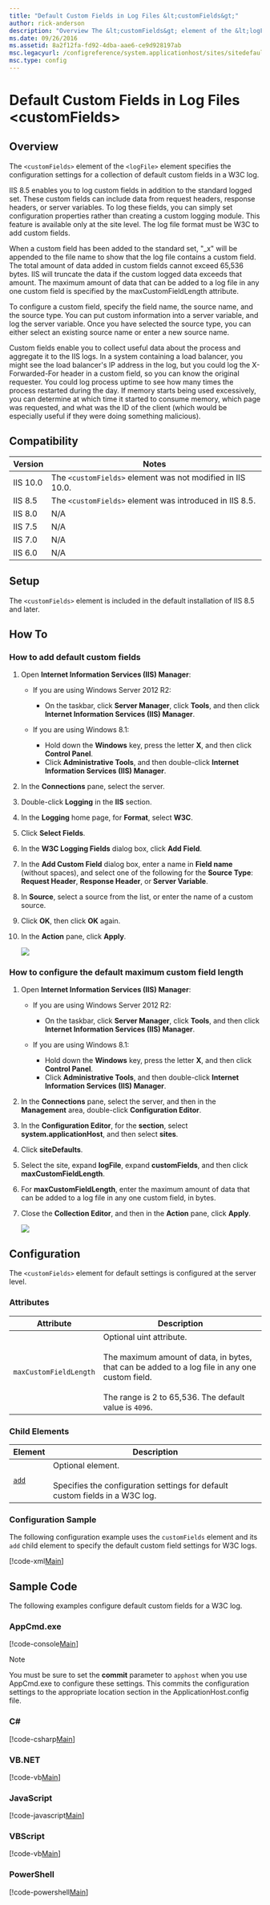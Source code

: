 ```yaml
---
title: "Default Custom Fields in Log Files &lt;customFields&gt;"
author: rick-anderson
description: "Overview The &lt;customFields&gt; element of the &lt;logFile&gt; element specifies the configuration settings for a collection of default custom fields in a..."
ms.date: 09/26/2016
ms.assetid: 8a2f12fa-fd92-4dba-aae6-ce9d928197ab
msc.legacyurl: /configreference/system.applicationhost/sites/sitedefaults/logfile/customfields
msc.type: config
---
```

Default Custom Fields in Log Files &lt;customFields&gt;
====================
<a id="001"></a>
## Overview

The `<customFields>` element of the `<logFile>` element specifies the configuration settings for a collection of default custom fields in a W3C log.

IIS 8.5 enables you to log custom fields in addition to the standard logged set. These custom fields can include data from request headers, response headers, or server variables. To log these fields, you can simply set configuration properties rather than creating a custom logging module. This feature is available only at the site level. The log file format must be W3C to add custom fields.

When a custom field has been added to the standard set, "\_x" will be appended to the file name to show that the log file contains a custom field. The total amount of data added in custom fields cannot exceed 65,536 bytes. IIS will truncate the data if the custom logged data exceeds that amount. The maximum amount of data that can be added to a log file in any one custom field is specified by the maxCustomFieldLength attribute.

To configure a custom field, specify the field name, the source name, and the source type. You can put custom information into a server variable, and log the server variable. Once you have selected the source type, you can either select an existing source name or enter a new source name.

Custom fields enable you to collect useful data about the process and aggregate it to the IIS logs. In a system containing a load balancer, you might see the load balancer's IP address in the log, but you could log the X-Forwarded-For header in a custom field, so you can know the original requester. You could log process uptime to see how many times the process restarted during the day. If memory starts being used excessively, you can determine at which time it started to consume memory, which page was requested, and what was the ID of the client (which would be especially useful if they were doing something malicious).

<a id="002"></a>
## Compatibility

| Version | Notes |
| --- | --- |
| IIS 10.0 | The `<customFields>` element was not modified in IIS 10.0. |
| IIS 8.5 | The `<customFields>` element was introduced in IIS 8.5. |
| IIS 8.0 | N/A |
| IIS 7.5 | N/A |
| IIS 7.0 | N/A |
| IIS 6.0 | N/A |

<a id="003"></a>
## Setup

The `<customFields>` element is included in the default installation of IIS 8.5 and later.

<a id="004"></a>
## How To

### How to add default custom fields

1. Open **Internet Information Services (IIS) Manager**:

    - If you are using Windows Server 2012 R2:

        - On the taskbar, click **Server Manager**, click **Tools**, and then click **Internet Information Services (IIS) Manager**.
    - If you are using Windows 8.1:

        - Hold down the **Windows** key, press the letter **X**, and then click **Control Panel**.
        - Click **Administrative Tools**, and then double-click **Internet Information Services (IIS) Manager**.
2. In the **Connections** pane, select the server.
3. Double-click **Logging** in the **IIS** section.
4. In the **Logging** home page, for **Format**, select **W3C**.
5. Click **Select Fields**.
6. In the **W3C Logging Fields** dialog box, click **Add Field**.
7. In the **Add Custom Field** dialog box, enter a name in **Field name** (without spaces), and select one of the following for the **Source Type**: **Request Header**, **Response Header**, or **Server Variable**.
8. In **Source**, select a source from the list, or enter the name of a custom source.
9. Click **OK**, then click **OK** again.
10. In the **Action** pane, click **Apply**.  
  
    [![](index/_static/image2.png)](index/_static/image1.png)

### How to configure the default maximum custom field length

1. Open **Internet Information Services (IIS) Manager**:

    - If you are using Windows Server 2012 R2:

        - On the taskbar, click **Server Manager**, click **Tools**, and then click **Internet Information Services (IIS) Manager**.
    - If you are using Windows 8.1:

        - Hold down the **Windows** key, press the letter **X**, and then click **Control Panel**.
        - Click **Administrative Tools**, and then double-click **Internet Information Services (IIS) Manager**.
2. In the **Connections** pane, select the server, and then in the **Management** area, double-click **Configuration Editor**.
3. In the **Configuration Editor**, for the **section**, select **system.applicationHost**, and then select **sites**.
4. Click **siteDefaults**.
5. Select the site, expand **logFile**, expand **customFields**, and then click **maxCustomFieldLength**.
6. For **maxCustomFieldLength**, enter the maximum amount of data that can be added to a log file in any one custom field, in bytes.
7. Close the **Collection Editor**, and then in the **Action** pane, click **Apply**.  
  
    [![](index/_static/image4.png)](index/_static/image3.png)

<a id="005"></a>
## Configuration

The `<customFields>` element for default settings is configured at the server level.

### Attributes

| Attribute | Description |
| --- | --- |
| `maxCustomFieldLength` | Optional uint attribute.<br><br>The maximum amount of data, in bytes, that can be added to a log file in any one custom field.<br><br>The range is 2 to 65,536. The default value is `4096`. |

### Child Elements

| Element | Description |
| --- | --- |
| [`add`](add.md) | Optional element.<br><br>Specifies the configuration settings for default custom fields in a W3C log. |

### Configuration Sample

The following configuration example uses the `customFields` element and its `add` child element to specify the default custom field settings for W3C logs.

[!code-xml[Main](index/samples/sample1.xml)]

<a id="006"></a>
## Sample Code

The following examples configure default custom fields for a W3C log.

### AppCmd.exe

[!code-console[Main](index/samples/sample2.cmd)]

> [!NOTE]
> You must be sure to set the **commit** parameter to `apphost` when you use AppCmd.exe to configure these settings. This commits the configuration settings to the appropriate location section in the ApplicationHost.config file.

### C\#

[!code-csharp[Main](index/samples/sample3.cs)]

### VB.NET

[!code-vb[Main](index/samples/sample4.vb)]

### JavaScript

[!code-javascript[Main](index/samples/sample5.js)]

### VBScript

[!code-vb[Main](index/samples/sample6.vb)]

### PowerShell

[!code-powershell[Main](index/samples/sample7.ps1)]
